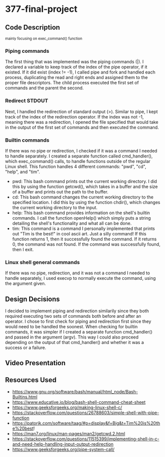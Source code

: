 # 377-final-project

## Code Description 
<sub>mainly focusing on exec_command() function</sub>
### Piping commands
The first thing that was implemented was the piping commands (|). I declared a variable to keep track of the index of the pipe operator, if it existed. If it did exist (index != -1), I called pipe and fork and handled each process, duplicating the read and right ends and assigned them to the proper file descriptors. The child process executed the first set of commands and the parent the second. 

### Redirect STDOUT
Next, I handled the redirection of standard output (>). Similar to pipe, I kept track of the index of the redirection operator. If the index was not -1, meaning there was a redirection, I opened the file specified that would take in the output of the first set of commands and then executed the command.

### Builtin commands
If there was no pipe or redirection, I checked if it was a command I needed to handle separately. I created a separate function called cmd_handler(), which exec_command() calls, to handle functions outside of the regular Linux shell. This function handles 4 different commands: "pwd", "cd", "help", and "tim".
* pwd: This bash command prints out the current working directory. I did this by using the function getcwd(), which takes in a buffer and the size of a buffer and prints out the path to the buffer. 
* cd: This bash command changes the current working directory to the specified location. I did this by using the function chdir(), which changes the current working directory to the input. 
* help: This bash command provides information on the shell's builtin commands. I call the function openHelp() which simply puts a string detailing the shell's functionality and what all can be done. 
* tim: This command is a command I personally implemented that prints out "Tim is the best!" in cool ascii art. Just a silly command!
If this function returns 1, then it successfully found the command. If it returns 0, the command was not found. If the command was successfully found, then I exit.

### Linux shell general commands
If there was no pipe, redirection, and it was not a command I needed to handle separately, I used execvp to normally execute the command, using the argument given.

## Design Decisions
I decided to implement piping and redirection similarily  since they both required executing two sets of commands both before and after an operator. I chose to first check for piping and redirection first since they would need to be handled the soonest. When checking for builtin commands, it was simpler if I created a separate function cmd_handler() and passed in the argument (argv). This way I could also proceed depending on the output of that cmd_handler() and whether it was a success or a failure.

## Video Presentation

## Resources Used
* https://www.gnu.org/software/bash/manual/html_node/Bash-Builtins.html
* https://www.educative.io/blog/bash-shell-command-cheat-sheet
* https://www.geeksforgeeks.org/making-linux-shell-c/
* https://stackoverflow.com/questions/26788603/simple-shell-with-pipe-function
* https://patorjk.com/software/taag/#p=display&f=Big&t=Tim%20is%20the%20best!
* https://man7.org/linux/man-pages/man2/getcwd.2.html
* https://stackoverflow.com/questions/11515399/implementing-shell-in-c-and-need-help-handling-input-output-redirection
* https://www.geeksforgeeks.org/pipe-system-call/
